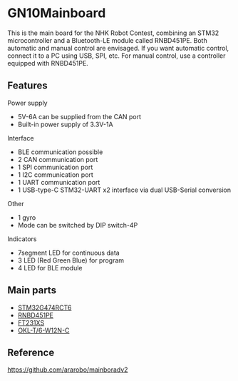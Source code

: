 # GN10Mainboard

This is the main board for the NHK Robot Contest, combining an STM32 microcontroller and a Bluetooth-LE module called RNBD451PE.
Both automatic and manual control are envisaged.
If you want automatic control, connect it to a PC using USB, SPI, etc.
For manual control, use a controller equipped with RNBD451PE.

## Features

Power supply
- 5V-6A can be supplied from the CAN port
- Built-in power supply of 3.3V-1A

Interface
- BLE communication possible
- 2 CAN communication port
- 1 SPI communication port
- 1 I2C communication port
- 1 UART communication port
- 1 USB-type-C STM32-UART x2 interface via dual USB-Serial conversion

Other
- 1 gyro
- Mode can be switched by DIP switch-4P

Indicators
- 7segment LED for continuous data
- 3 LED (Red Green Blue) for program
- 4 LED for BLE module

## Main parts

- [STM32G474RCT6](https://www.stmcu.jp/stm32/stm32g4/stm32g4x4/66801/)
- [RNBD451PE](https://www.microchip.com/en-us/product/rnbd451pe)
- [FT231XS](https://ftdichip.com/products/ft231xs/)
- [OKL-T/6-W12N-C](https://www.murata.com/ja-jp/products/productdetail?partno=OKL-T%2F6-W12N-C)

## Reference

https://github.com/ararobo/mainboradv2
